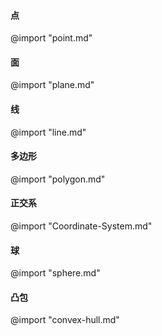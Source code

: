 #### 点
@import "point.md"
#### 面
@import "plane.md"
#### 线
@import "line.md"
#### 多边形
@import "polygon.md"
#### 正交系
@import "Coordinate-System.md"
#### 球
@import "sphere.md"
#### 凸包
@import "convex-hull.md"